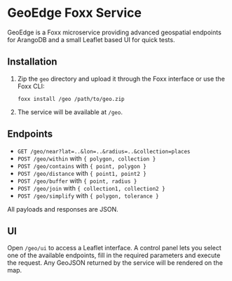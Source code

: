 # GeoEdge Foxx Service

GeoEdge is a Foxx microservice providing advanced geospatial endpoints for ArangoDB and a small Leaflet based UI for quick tests.

## Installation

1. Zip the `geo` directory and upload it through the Foxx interface or use the Foxx CLI:
   ```
   foxx install /geo /path/to/geo.zip
   ```
2. The service will be available at `/geo`.

## Endpoints

- `GET /geo/near?lat=..&lon=..&radius=..&collection=places`
- `POST /geo/within` with `{ polygon, collection }`
- `POST /geo/contains` with `{ point, polygon }`
- `POST /geo/distance` with `{ point1, point2 }`
- `POST /geo/buffer` with `{ point, radius }`
- `POST /geo/join` with `{ collection1, collection2 }`
- `POST /geo/simplify` with `{ polygon, tolerance }`

All payloads and responses are JSON.

## UI

Open `/geo/ui` to access a Leaflet interface. A control panel lets you
select one of the available endpoints, fill in the required parameters and
execute the request. Any GeoJSON returned by the service will be rendered on
the map.
